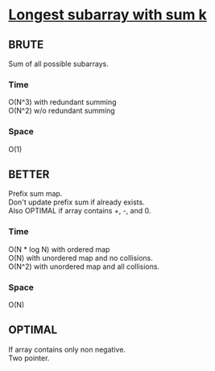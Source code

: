 # [Longest subarray with sum k](https://github.com/DrNayak2306/DSA/blob/main/subarray_sum_k.cpp)  

## BRUTE 
Sum of all possible subarrays.
### Time
O(N^3) with redundant summing  
O(N^2) w/o redundant summing
### Space
O(1)

## BETTER
Prefix sum map.  
Don't update prefix sum if already exists.  
Also OPTIMAL if array contains +, -, and 0.  
### Time
O(N * log N) with ordered map  
O(N) with unordered map and no collisions.  
O(N^2) with unordered map and all collisions.
### Space
O(N)

## OPTIMAL
If array contains only non negative.  
Two pointer.